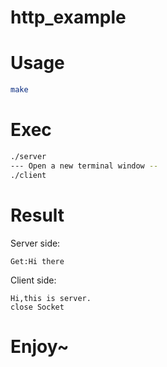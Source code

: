 # http_example

# Usage
```bash
make
```

# Exec
```bash
./server
--- Open a new terminal window -- 
./client
```

# Result
Server side:
```
Get:Hi there
```
Client side:
```
Hi,this is server.
close Socket
```

# Enjoy~
